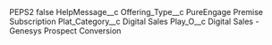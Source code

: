 <?xml version="1.0" encoding="UTF-8"?>
<CustomMetadata xmlns="http://soap.sforce.com/2006/04/metadata" xmlns:xsi="http://www.w3.org/2001/XMLSchema-instance" xmlns:xsd="http://www.w3.org/2001/XMLSchema">
    <label>PEPS2</label>
    <protected>false</protected>
    <values>
        <field>HelpMessage__c</field>
        <value xsi:nil="true"/>
    </values>
    <values>
        <field>Offering_Type__c</field>
        <value xsi:type="xsd:string">PureEngage Premise Subscription</value>
    </values>
    <values>
        <field>Plat_Category__c</field>
        <value xsi:type="xsd:string">Digital Sales</value>
    </values>
    <values>
        <field>Play_O__c</field>
        <value xsi:type="xsd:string">Digital Sales - Genesys Prospect Conversion</value>
    </values>
</CustomMetadata>
